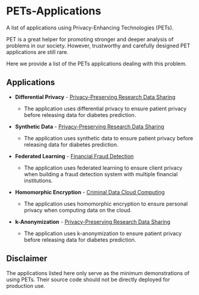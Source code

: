 # PETs-Applications

A list of applications using Privacy-Enhancing Technologies (PETs).

PET is a great helper for promoting stronger and deeper analysis of problems in our society. However, trustworthy and carefully designed PET applications are still rare.

Here we provide a list of the PETs applications dealing with this problem. 


## Applications

- **Differential Privacy** - [Privacy-Preserving Research Data Sharing](differential_privacy/privacy-preserving_research_data_sharing)
    - The application uses differential privacy to ensure patient privacy before releasing data for diabetes prediction.

- **Synthetic Data** - [Privacy-Preserving Research Data Sharing](synthetic_data/privacy-preserving_research_data_sharing)
    - The application uses synthetic data to ensure patient privacy before releasing data for diabetes prediction.

- **Federated Learning** - [Financial Fraud Detection](federated_learning/financial_fraud_detection)
    - The application uses federated learning to ensure client privacy when building a fraud detection system with multiple financial institutions.

- **Homomorphic Encryption** - [Criminal Data Cloud Computing](homomorphic_encryption/criminal_data_cloud_computing)
    - The application uses homomorphic encryption to ensure personal privacy when computing data on the cloud.

- **k-Anonymization** - [Privacy-Preserving Research Data Sharing](k-anonymization/privacy-preserving_research_data_sharing)
    - The application uses k-anonymization to ensure patient privacy before releasing data for diabetes prediction.

## Disclaimer

The applications listed here only serve as the minimum demonstrations of using PETs. Their source code should not be directly deployed for production use.